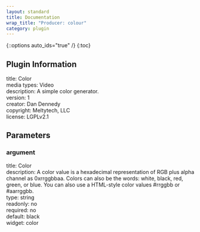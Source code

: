 ```yaml
---
layout: standard
title: Documentation
wrap_title: "Producer: colour"
category: plugin
---
```

{::options auto_ids="true" /}
{:toc}

## Plugin Information

title: Color  
media types:
Video  
description: A simple color generator.  
version: 1  
creator: Dan Dennedy  
copyright: Meltytech, LLC  
license: LGPLv2.1  

## Parameters

### argument

title: Color    
description:
A color value is a hexadecimal representation of RGB plus alpha channel as 0xrrggbbaa. Colors can also be the words: white, black, red, green, or blue. You can also use a HTML-style color values #rrggbb or #aarrggbb.  
type: string  
readonly: no  
required: no  
default: black  
widget: color  

